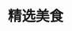 ---
description: 推荐主要是因为食物的图片不错。
layout: post
results:
- primaryGenreName: Food & Drink
  version: '1.0'
  artworkUrl100: http://a1261.phobos.apple.com/us/r30/Purple6/v4/a6/ba/9e/a6ba9e6f-da2b-9419-6cc1-22bb20599974/mzl.uxwdkypa.png
  trackViewUrl: https://itunes.apple.com/cn/app/jing-xuan-mei-shi/id696507208?mt=8&uo=4
  artworkUrl60: http://a1183.phobos.apple.com/us/r30/Purple/v4/d0/63/2f/d0632fb2-6af9-5581-8726-f3abac8e394d/Icon.png
  sellerName: qiang shi
  supportedDevices:
  - iPhone5s
  - iPad23G
  - iPhone4
  - iPadMini
  - iPadFourthGen4G
  - iPadThirdGen4G
  - iPhone-3GS
  - iPodTouchourthGen
  - iPhone5
  - iPadFourthGen
  - iPadMini4G
  - iPhone5c
  - iPadWifi
  - iPad3G
  - iPadThirdGen
  - iPad2Wifi
  - iPhone4S
  - iPodTouchThirdGen
  - iPodTouchFifthGen
  genres:
  - 美食佳饮
  - 工具
  trackName: 精选美食
  description: 精选美食，开启您的美味生活，每天为您推荐最新最热的优秀美食菜谱，让您烹饪美食信手拈来，不再为今天吃什么而烦扰。您还可以随时随地将美食菜谱分享给自己的小伙伴们。
    美食菜谱步骤清晰，一键收藏，离线功能，随时查看，是您居家必备的APP。
  price: 0
  trackId: 696507208
  releaseDate: '2013-09-08T02:20:47Z'
  screenshotUrls:
  - http://a5.mzstatic.com/us/r30/Purple4/v4/3b/98/43/3b98437c-a45d-23d3-5e55-699611c6d3c3/screen1136x1136.jpeg
  - http://a2.mzstatic.com/us/r30/Purple4/v4/6b/6d/6a/6b6d6a76-0dae-4da4-d0a2-327305325e5d/screen1136x1136.jpeg
  - http://a2.mzstatic.com/us/r30/Purple4/v4/6f/80/ed/6f80ed24-8b47-d822-d683-ee6393c1c391/screen1136x1136.jpeg
  - http://a4.mzstatic.com/us/r30/Purple/v4/92/fa/e7/92fae70e-b169-956f-32c4-53d90e6cfc37/screen1136x1136.jpeg
  artistViewUrl: https://itunes.apple.com/cn/artist/qiang-shi/id689177250?uo=4
  primaryGenreId: 6023
  kind: software
  fileSizeBytes: '4630271'
  bundleId: com.shiqyn.bestfoods
  trackContentRating: 4+
  artistName: qiang shi
  trackCensoredName: 精选美食
  isGameCenterEnabled: false
  contentAdvisoryRating: 4+
  languageCodesISO2A:
  - EN
  - ZH
  features:
  - iosUniversal
  wrapperType: software
  artworkUrl512: http://a1261.phobos.apple.com/us/r30/Purple6/v4/a6/ba/9e/a6ba9e6f-da2b-9419-6cc1-22bb20599974/mzl.uxwdkypa.png
  formattedPrice: 免费
  artistId: 689177250
  genreIds:
  - '6023'
  - '6002'
  currency: CNY
  ipadScreenshotUrls:
  - http://a3.mzstatic.com/us/r30/Purple4/v4/3a/3d/f8/3a3df8b7-67d0-14e2-bc81-109e16d68596/screen480x480.jpeg
  - http://a2.mzstatic.com/us/r30/Purple/v4/9b/11/89/9b1189e0-38e0-1818-54e6-0546106dc2c9/screen480x480.jpeg
  - http://a2.mzstatic.com/us/r30/Purple4/v4/ad/52/7f/ad527ff0-d6bf-da84-0f9f-0e49a7e11a93/screen480x480.jpeg
  - http://a2.mzstatic.com/us/r30/Purple6/v4/6b/b2/c0/6bb2c06e-7c94-1eb5-db96-fa8cce16d2a5/screen480x480.jpeg
category: 美食佳饮
tags: tag1
resultCount: 1
title: 精选美食

---